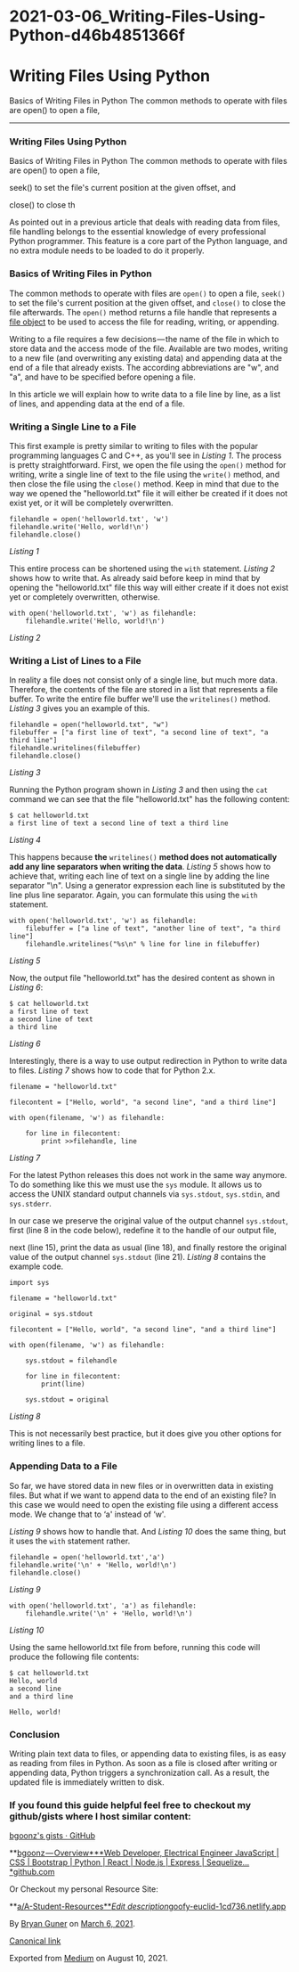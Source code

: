 # 2021-03-06_Writing-Files-Using-Python-d46b4851366f

# Writing Files Using Python

Basics of Writing Files in Python The common methods to operate with files are open() to open a file,

---

### Writing Files Using Python

Basics of Writing Files in Python
The common methods to operate with files are open() to open a file,

seek() to set the file's current position at the given offset, and

close() to close th

As pointed out in a previous article that deals with reading data from files, file handling belongs to the essential knowledge of every professional Python programmer. This feature is a core part of the Python language, and no extra module needs to be loaded to do it properly.

### Basics of Writing Files in Python

The common methods to operate with files are `open()` to open a file, `seek()` to set the file's current position at the given offset, and `close()` to close the file afterwards. The `open()` method returns a file handle that represents a [file object](https://docs.python.org/3/glossary.html#term-file-object) to be used to access the file for reading, writing, or appending.

Writing to a file requires a few decisions — the name of the file in which to store data and the access mode of the file. Available are two modes, writing to a new file (and overwriting any existing data) and appending data at the end of a file that already exists. The according abbreviations are "w", and "a", and have to be specified before opening a file.

In this article we will explain how to write data to a file line by line, as a list of lines, and appending data at the end of a file.

### Writing a Single Line to a File

This first example is pretty similar to writing to files with the popular programming languages C and C++, as you'll see in *Listing 1*. The process is pretty straightforward. First, we open the file using the `open()` method for writing, write a single line of text to the file using the `write()` method, and then close the file using the `close()` method. Keep in mind that due to the way we opened the "helloworld.txt" file it will either be created if it does not exist yet, or it will be completely overwritten.

```
filehandle = open('helloworld.txt', 'w')
filehandle.write('Hello, world!\n')
filehandle.close()
```

*Listing 1*

This entire process can be shortened using the `with` statement. *Listing 2* shows how to write that. As already said before keep in mind that by opening the "helloworld.txt" file this way will either create if it does not exist yet or completely overwritten, otherwise.

```
with open('helloworld.txt', 'w') as filehandle:
    filehandle.write('Hello, world!\n')
```

*Listing 2*

### Writing a List of Lines to a File

In reality a file does not consist only of a single line, but much more data. Therefore, the contents of the file are stored in a list that represents a file buffer. To write the entire file buffer we'll use the `writelines()` method. *Listing 3* gives you an example of this.

```
filehandle = open("helloworld.txt", "w")
filebuffer = ["a first line of text", "a second line of text", "a third line"]
filehandle.writelines(filebuffer)
filehandle.close()
```

*Listing 3*

Running the Python program shown in *Listing 3* and then using the `cat` command we can see that the file "helloworld.txt" has the following content:

```
$ cat helloworld.txt
a first line of text a second line of text a third line
```

*Listing 4*

This happens because **the** `writelines()` **method does not automatically add any line separators when writing the data**. *Listing 5* shows how to achieve that, writing each line of text on a single line by adding the line separator "\n". Using a generator expression each line is substituted by the line plus line separator. Again, you can formulate this using the `with` statement.

```
with open('helloworld.txt', 'w') as filehandle:
    filebuffer = ["a line of text", "another line of text", "a third line"]
    filehandle.writelines("%s\n" % line for line in filebuffer)
```

*Listing 5*

Now, the output file "helloworld.txt" has the desired content as shown in *Listing 6*:

```
$ cat helloworld.txt
a first line of text
a second line of text
a third line
```

*Listing 6*

Interestingly, there is a way to use output redirection in Python to write data to files. *Listing 7* shows how to code that for Python 2.x.

```
filename = "helloworld.txt"

```

```
filecontent = ["Hello, world", "a second line", "and a third line"]
```

```
with open(filename, 'w') as filehandle:

    for line in filecontent:
        print >>filehandle, line
```

*Listing 7*

For the latest Python releases this does not work in the same way anymore. To do something like this we must use the `sys` module. It allows us to access the UNIX standard output channels via `sys.stdout`, `sys.stdin`, and `sys.stderr`.

In our case we preserve the original value of the output channel `sys.stdout`, first (line 8 in the code below), redefine it to the handle of our output file,

next (line 15), print the data as usual (line 18), and finally restore the original value of the output channel `sys.stdout` (line 21). *Listing 8* contains the example code.

```
import sys

```

```
filename = "helloworld.txt"

```

```
original = sys.stdout

```

```
filecontent = ["Hello, world", "a second line", "and a third line"]
```

```
with open(filename, 'w') as filehandle:

    sys.stdout = filehandle

    for line in filecontent:
        print(line)

    sys.stdout = original
```

*Listing 8*

This is not necessarily best practice, but it does give you other options for writing lines to a file.

### Appending Data to a File

So far, we have stored data in new files or in overwritten data in existing files. But what if we want to append data to the end of an existing file? In this case we would need to open the existing file using a different access mode. We change that to ‘a' instead of ‘w'.

*Listing 9* shows how to handle that. And *Listing 10* does the same thing, but it uses the `with` statement rather.

```
filehandle = open('helloworld.txt','a')
filehandle.write('\n' + 'Hello, world!\n')
filehandle.close()
```

*Listing 9*

```
with open('helloworld.txt', 'a') as filehandle:
    filehandle.write('\n' + 'Hello, world!\n')
```

*Listing 10*

Using the same helloworld.txt file from before, running this code will produce the following file contents:

```
$ cat helloworld.txt
Hello, world
a second line
and a third line
```

```
Hello, world!
```

### Conclusion

Writing plain text data to files, or appending data to existing files, is as easy as reading from files in Python. As soon as a file is closed after writing or appending data, Python triggers a synchronization call. As a result, the updated file is immediately written to disk.

### If you found this guide helpful feel free to checkout my github/gists where I host similar content:

[bgoonz's gists · GitHub](https://gist.github.com/bgoonz)

**[bgoonz — Overview***Web Developer, Electrical Engineer JavaScript | CSS | Bootstrap | Python | React | Node.js | Express | Sequelize…*github.com](https://github.com/bgoonz)

Or Checkout my personal Resource Site:

**[a/A-Student-Resources***Edit description*goofy-euclid-1cd736.netlify.app](https://goofy-euclid-1cd736.netlify.app/)

By [Bryan Guner](https://medium.com/@bryanguner) on [March 6, 2021](https://medium.com/p/d46b4851366f).

[Canonical link](https://medium.com/@bryanguner/writing-files-using-python-d46b4851366f)

Exported from [Medium](https://medium.com/) on August 10, 2021.
